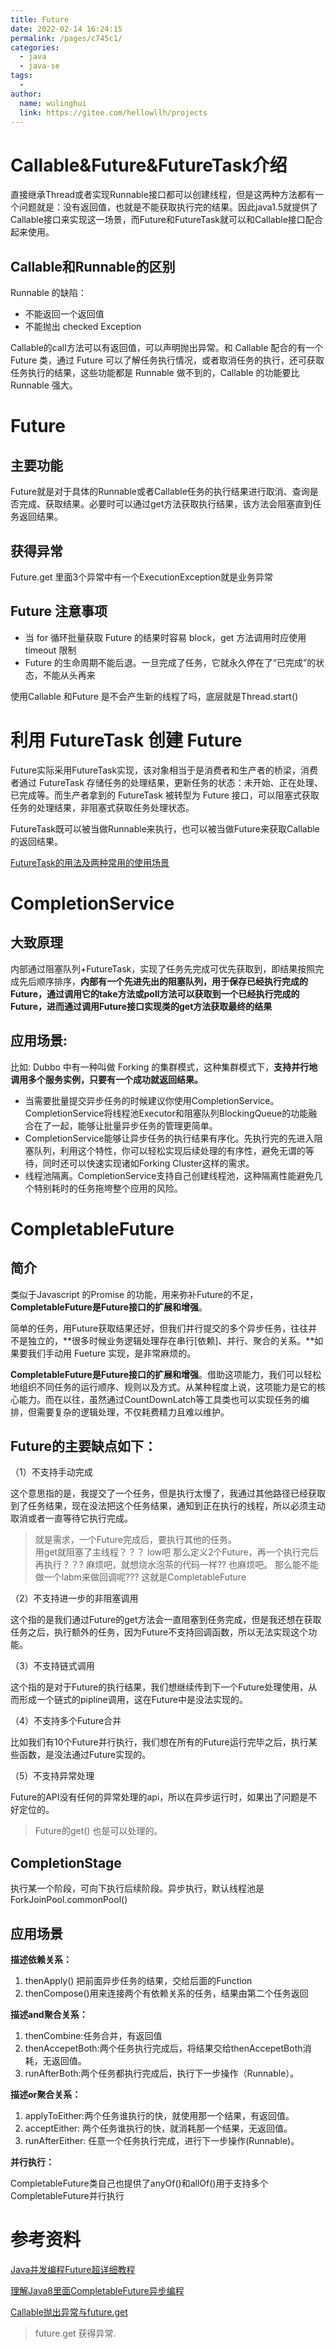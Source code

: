 ```yaml
---
title: Future
date: 2022-02-14 16:24:15
permalink: /pages/c745c1/
categories:
  - java
  - java-se
tags:
  - 
author: 
  name: wulinghui
  link: https://gitee.com/hellowllh/projects
---
```

# Callable&Future&FutureTask介绍

直接继承Thread或者实现Runnable接口都可以创建线程，但是这两种方法都有一个问题就是：没有返回值，也就是不能获取执行完的结果。因此java1.5就提供了Callable接口来实现这一场景，而Future和FutureTask就可以和Callable接口配合起来使用。

## Callable和Runnable的区别

Runnable 的缺陷：

- 不能返回一个返回值
- 不能抛出 checked Exception

Callable的call方法可以有返回值，可以声明抛出异常。和 Callable 配合的有一个 Future 类，通过 Future 可以了解任务执行情况，或者取消任务的执行，还可获取任务执行的结果，这些功能都是 Runnable 做不到的，Callable 的功能要比 Runnable 强大。

# Future

## 主要功能

Future就是对于具体的Runnable或者Callable任务的执行结果进行取消、查询是否完成、获取结果。必要时可以通过get方法获取执行结果，该方法会阻塞直到任务返回结果。

## 获得异常

Future.get 里面3个异常中有一个ExecutionException就是业务异常

## Future 注意事项

- 当 for 循环批量获取 Future 的结果时容易 block，get 方法调用时应使用 timeout 限制
- Future 的生命周期不能后退。一旦完成了任务，它就永久停在了“已完成”的状态，不能从头再来

使用Callable 和Future 是不会产生新的线程了吗，底层就是Thread.start()

 

# 利用 FutureTask 创建 Future

Future实际采用FutureTask实现，该对象相当于是消费者和生产者的桥梁，消费者通过 FutureTask 存储任务的处理结果，更新任务的状态：未开始、正在处理、已完成等。而生产者拿到的 FutureTask 被转型为 Future 接口，可以阻塞式获取任务的处理结果，非阻塞式获取任务处理状态。

FutureTask既可以被当做Runnable来执行，也可以被当做Future来获取Callable的返回结果。

[FutureTask的用法及两种常用的使用场景](https://blog.csdn.net/linchunquan/article/details/22382487)





# CompletionService

## 大致原理

内部通过阻塞队列+FutureTask，实现了任务先完成可优先获取到，即结果按照完成先后顺序排序，**内部有一个先进先出的阻塞队列，用于保存已经执行完成的Future，通过调用它的take方法或poll方法可以获取到一个已经执行完成的Future，进而通过调用Future接口实现类的get方法获取最终的结果**

## 应用场景:

比如: Dubbo 中有一种叫做 Forking 的集群模式，这种集群模式下，**支持并行地调用多个服务实例，只要有一个成功就返回结果。**

- 当需要批量提交异步任务的时候建议你使用CompletionService。CompletionService将线程池Executor和阻塞队列BlockingQueue的功能融合在了一起，能够让批量异步任务的管理更简单。
- CompletionService能够让异步任务的执行结果有序化。先执行完的先进入阻塞队列，利用这个特性，你可以轻松实现后续处理的有序性，避免无谓的等待，同时还可以快速实现诸如Forking Cluster这样的需求。
- 线程池隔离。CompletionService支持自己创建线程池，这种隔离性能避免几个特别耗时的任务拖垮整个应用的风险。

# CompletableFuture

## 简介

类似于Javascript 的Promise 的功能，用来弥补Future的不足，**CompletableFuture是Future接口的扩展和增强**。

简单的任务，用Future获取结果还好，但我们并行提交的多个异步任务，往往并不是独立的，**很多时候业务逻辑处理存在串行[依赖]、并行、聚合的关系。**如果要我们手动用 Fueture 实现，是非常麻烦的。

**CompletableFuture是Future接口的扩展和增强**。借助这项能力，我们可以轻松地组织不同任务的运行顺序、规则以及方式。从某种程度上说，这项能力是它的核心能力。而在以往，虽然通过CountDownLatch等工具类也可以实现任务的编排，但需要复杂的逻辑处理，不仅耗费精力且难以维护。

## Future的主要缺点如下：

（1）不支持手动完成

这个意思指的是，我提交了一个任务，但是执行太慢了，我通过其他路径已经获取到了任务结果，现在没法把这个任务结果，通知到正在执行的线程，所以必须主动取消或者一直等待它执行完成。

> 就是需求，一个Future完成后，要执行其他的任务。   
> 用get就阻塞了主线程？？？ low吧
> 那么定义2个Future，再一个执行完后再执行？？?  麻烦吧，就想烧水泡茶的代码一样?? 也麻烦吧。
> 那么能不能做一个labm来做回调呢??? 这就是CompletableFuture

（2）不支持进一步的非阻塞调用

这个指的是我们通过Future的get方法会一直阻塞到任务完成，但是我还想在获取任务之后，执行额外的任务，因为Future不支持回调函数，所以无法实现这个功能。

（3）不支持链式调用

这个指的是对于Future的执行结果，我们想继续传到下一个Future处理使用，从而形成一个链式的pipline调用，这在Future中是没法实现的。

（4）不支持多个Future合并

比如我们有10个Future并行执行，我们想在所有的Future运行完毕之后，执行某些函数，是没法通过Future实现的。

（5）不支持异常处理

Future的API没有任何的异常处理的api，所以在异步运行时，如果出了问题是不好定位的。

> Future的get() 也是可以处理的。

## CompletionStage

执行某一个阶段，可向下执行后续阶段。异步执行，默认线程池是ForkJoinPool.commonPool()

## 应用场景

**描述依赖关系：**

1. thenApply() 把前面异步任务的结果，交给后面的Function
2. thenCompose()用来连接两个有依赖关系的任务，结果由第二个任务返回

**描述and聚合关系：**

1. thenCombine:任务合并，有返回值
2. thenAccepetBoth:两个任务执行完成后，将结果交给thenAccepetBoth消耗，无返回值。
3. runAfterBoth:两个任务都执行完成后，执行下一步操作（Runnable）。

**描述or聚合关系：**

1. applyToEither:两个任务谁执行的快，就使用那一个结果，有返回值。
2. acceptEither: 两个任务谁执行的快，就消耗那一个结果，无返回值。
3. runAfterEither: 任意一个任务执行完成，进行下一步操作(Runnable)。

**并行执行：**

CompletableFuture类自己也提供了anyOf()和allOf()用于支持多个CompletableFuture并行执行

# 参考资料

[Java并发编程Future超详细教程](https://baijiahao.baidu.com/s?id=1671811356385033078&wfr=spider&for=pc)

[理解Java8里面CompletableFuture异步编程](https://cloud.tencent.com/developer/article/1366581)

[Callable抛出异常与future.get](https://www.cnblogs.com/zhima-hu/p/9152454.html)

> future.get  获得异常.

